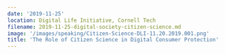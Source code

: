 ```yaml
---
date: '2019-11-25'
location: Digital Life Initiative, Cornell Tech
filename: 2019-11-25-digital-society-citizen-science.md
image: '/images/speaking/Citizen-Science-DLI-11.20.2019.001.png'
title: 'The Role of Citizen Science in Digital Consumer Protection'
---
```

